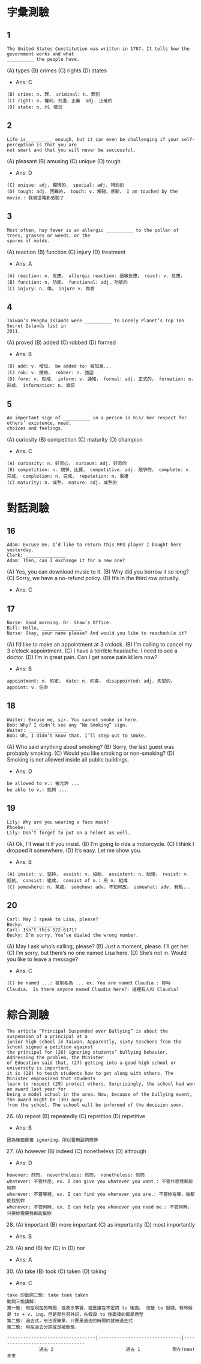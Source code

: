 # 字彙測驗
## 1
```
The United States Constitution was written in 1787. It tells how the government works and what
__________ the people have.
```
(A) types (B) crimes (C) rights (D) states
* Ans: C
```
(B) crime: n. 罪， criminal: n. 罪犯
(C) right: n. 權利、右邊、正義  adj. 正確的
(D) state: n. 州、情況 
```

## 2
```
Life is__________ enough, but it can even be challenging if your self-perception is that you are
not smart and that you will never be successful.
```
(A) pleasant (B) amusing (C) unique (D) tough
* Ans: D
```
(C) unique: adj. 獨特的， special: adj. 特別的
(D) tough: adj. 困難的， touch: v. 觸碰、感動， I am touched by the movie.: 我被這電影感動了
```

## 3
``` 
Most often, hay fever is an allergic __________ to the pollen of trees, grasses or weeds, or the
spores of molds.
```
(A) reaction (B) function (C) injury (D) treatment
* Ans: A
```
(A) reaction: n. 反應， allergic reaction: 過敏反應， react: v. 反應， 
(B) function: n. 功能， functional: adj. 功能的
(C) injury: n. 傷， injure v. 傷害
```

## 4
``` 
Taiwan’s Penghu Islands were __________ to Lonely Planet’s Top Ten Secret Islands list in
2011.
```
(A) proved (B) added (C) robbed (D) formed
* Ans: B
```
(B) add: v. 增加， be added to: 被加進...
(C) rob: v. 搶劫， robber: n. 強盜
(D) form: v. 形成， inform: v. 通知， formal: adj. 正式的， formation: n. 形成， information: n. 資訊
```

## 5
``` 
An important sign of __________ in a person is his/ her respect for others’ existence, need,
choices and feelings.
```
(A) curiosity (B) competition (C) maturity (D) champion
* Ans: C
```
(A) curiosity: n. 好奇心， curious: adj. 好奇的
(B) competition: n. 競爭、比賽， competitive: adj. 競爭的， complete: v. 完成， completion: n. 完成， repetetion: n. 重複
(C) maturity: n. 成熟， mature: adj. 成熟的
```

# 對話測驗
## 16
```
Adam: Excuse me. I’d like to return this MP3 player I bought here yesterday.
Clerk: _______________
Adam: Then, can I exchange it for a new one?
```
(A) Yes, you can download music to it.
(B) Why did you borrow it so long?
(C) Sorry, we have a no-refund policy.
(D) It’s in the third row actually.
* Ans: C

## 17
```
Nurse: Good morning. Dr. Shaw’s Office.
Bill: Hello, _______________
Nurse: Okay, your name please? And would you like to reschedule it?
```
(A) I’d like to make an appointment at 3 o’clock.
(B) I’m calling to cancel my 3 o’clock appointment.
(C) I have a terrible headache. I need to see a doctor.
(D) I’m in great pain. Can I get some pain killers now?
* Ans: B
```
appointment: n. 約定， date: n. 約會， disappointed: adj. 失望的， appoint: v. 任命
```

## 18
```
Waiter: Excuse me, sir. You cannot smoke in here.
Bob: Why? I didn’t see any “No Smoking” sign.
Waiter: _______________
Bob: Oh, I didn’t know that. I’ll step out to smoke.
```
(A) Who said anything about smoking?
(B) Sorry, the last guest was probably smoking.
(C) Would you like smoking or non-smoking?
(D) Smoking is not allowed inside all public buildings.
* Ans: D
```
be allowed to v.: 被允許 ...
be able to v.: 能夠 ...
```

## 19
```
Lily: Why are you wearing a face mask?
Phoebe: _______________
Lily: Don’t forget to put on a helmet as well.
```
(A) Ok, I’ll wear it if you insist.
(B) I’m going to ride a motorcycle.
(C) I think I dropped it somewhere.
(D) It’s easy. Let me show you.
* Ans: B
```
(A) insist: v. 堅持， assist: v. 協助， assistent: n. 助理， resist: v. 抵抗， consist: 組成， consist of n.: 用 n. 組成
(C) somewhere: n. 某處， somehow: adv. 不知何故， somewhat: adv. 有點...
```

## 20
```
Carl: May I speak to Lisa, please?
Becky: _______________
Carl: Isn’t this 522-6171?
Becky: I’m sorry. You’ve dialed the wrong number.
```
(A) May I ask who’s calling, please?
(B) Just a moment, please. I’ll get her.
(C) I’m sorry, but there’s no one named Lisa here.
(D) She’s not in. Would you like to leave a message? 
* Ans: C
```
(C) be named ...: 被取名為 ... ex. You are named Claudia.: 妳叫 Claudia， Is there anyone named Claudia here?: 這裡有人叫 Claudia?
```

# 綜合測驗
```
The article “Principal Suspended over Bullying” is about the suspension of a principal at a
junior high school in Taiwan. Apparently, sixty teachers from the school signed a petition against
the principal for (26) ignoring students’ bullying behavior. Addressing the problem, the Minister
of Education said that, (27) getting into a good high school or university is important,
it is (28) to teach students how to get along with others. The Minister emphasized that students
learn to respect (29) protect others. Surprisingly, the school had won an award last year for
being a model school in the area. Now, because of the bullying event, the award might be (30) away
from the school. The school will be informed of the decision soon.
```
26. (A) repeat (B) repeatedly (C) repetition (D) repetitive
* Ans: B
```
因為後面是接 ignoring，所以要用副詞修飾
```

27. (A) however (B) indeed (C) nonetheless (D) although
* Ans: D
```
however: 然而， nevertheless: 然而， nonetheless: 然而
whatever: 不管什麼, ex. I can give you whatever you want.: 不管什麼我都能給妳
wherever: 不管哪裡, ex. I can find you wherever you are.: 不管妳在哪，我都能找到妳
whenever: 不管何時, ex. I can help you whenever you need me.: 不管何時，只要妳需要我都能幫妳
```

28. (A) important (B) more important (C) as importantly (D) most importantly
* Ans: B

29. (A) and (B) for (C) in (D) nor
* Ans: A

30. (A) take (B) took (C) taken (D) taking
* Ans: C
```
take 的動詞三態: take took taken
動詞三態講解:
第一態: 用在現在的時間，或表示事實，或是接在不定詞 to 後面。 但是 to 很賤，有時候是 to + v. ing，但是那些另外記，先假設 to 後面接的都是原型
第二態: 過去式，用法很簡單，只要是過去的時間的就用過去式
第三態: 用在過去分詞或是被動態，

---------------------------------|-------------------------------|---------------------------------
            過去 2                           過去 1            現在(now)         未來


```